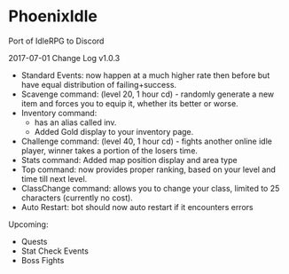 # PhoenixIdle
Port of IdleRPG to Discord

2017-07-01 Change Log v1.0.3

* Standard Events: now happen at a much higher rate then before but have equal distribution of failing+success.
* Scavenge command: (level 20, 1 hour cd) - randomly generate a new item and forces you to equip it, whether its better or worse.
* Inventory command: 
  * has an alias called inv.
  * Added Gold display to your inventory page.
* Challenge command: (level 40, 1 hour cd) - fights another online idle player, winner takes a portion of the losers time.
* Stats command: Added map position display and area type
* Top command: now provides proper ranking, based on your level and time till next level.
* ClassChange command: allows you to change your class, limited to 25 characters (currently no cost).
* Auto Restart: bot should now auto restart if it encounters errors

Upcoming:
* Quests
* Stat Check Events
* Boss Fights
